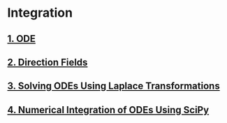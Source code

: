 # Integration

## [1. ODE](https://github.com/nickovchinnikov/NumericalPython/blob/master/8%20Ordinary%20Differential%20Equations/1.OrdinaryDifferentialEquations.ipynb)

## [2. Direction Fields](https://github.com/nickovchinnikov/NumericalPython/blob/master/8%20Ordinary%20Differential%20Equations/2.DirectionFields.ipynb)

## [3. Solving ODEs Using Laplace Transformations](https://github.com/nickovchinnikov/NumericalPython/blob/master/8%20Ordinary%20Differential%20Equations/3.SolvingODEsUsingLaplaceTransformations.ipynb)

## [4. Numerical Integration of ODEs Using SciPy](https://github.com/nickovchinnikov/NumericalPython/blob/master/8%20Ordinary%20Differential%20Equations/4.NumericalIntegrationOfODEsUsingSciPy.ipynb)
